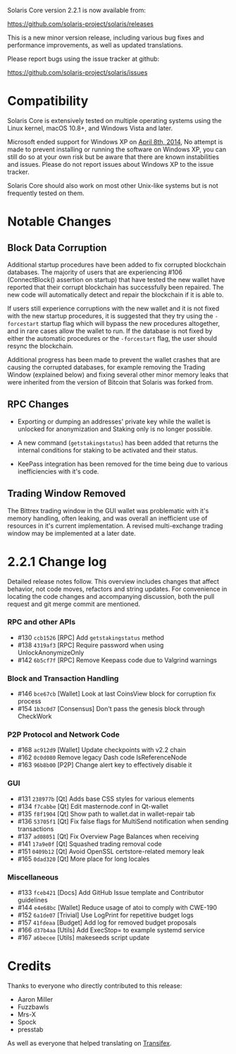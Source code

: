 Solaris Core version 2.2.1 is now available from:

  <https://github.com/solaris-project/solaris/releases>

This is a new minor version release, including various bug fixes and
performance improvements, as well as updated translations.

Please report bugs using the issue tracker at github:

  <https://github.com/solaris-project/solaris/issues>

Compatibility
==============

Solaris Core is extensively tested on multiple operating systems using
the Linux kernel, macOS 10.8+, and Windows Vista and later.

Microsoft ended support for Windows XP on [April 8th, 2014](https://www.microsoft.com/en-us/WindowsForBusiness/end-of-xp-support),
No attempt is made to prevent installing or running the software on Windows XP, you
can still do so at your own risk but be aware that there are known instabilities and issues.
Please do not report issues about Windows XP to the issue tracker.

Solaris Core should also work on most other Unix-like systems but is not
frequently tested on them.

Notable Changes
===============

Block Data Corruption
---------------------

Additional startup procedures have been added to fix corrupted blockchain databases.
The majority of users that are experiencing #106 (ConnectBlock() assertion on startup)
that have tested the new wallet have reported that their corrupt blockchain has
successfully been repaired. The new code will automatically detect and repair the
blockchain if it is able to.

If users still experience corruptions with the new wallet and it is not fixed
with the new startup procedures, it is suggested that they try using the
`-forcestart` startup flag which will bypass the new procedures altogether, and
in rare cases allow the wallet to run. If the database is not fixed by either
the automatic procedures or the `-forcestart` flag, the user should resync the
blockchain.

Additional progress has been made to prevent the wallet crashes that are causing
the corrupted databases, for example removing the Trading Window (explained below)
and fixing several other minor memory leaks that were inherited from the version
of Bitcoin that Solaris was forked from.

RPC Changes
-----------

- Exporting or dumping an addresses' private key while the wallet is unlocked for
  anonymization and Staking only is no longer possible.

- A new command (`getstakingstatus`) has been added that returns the internal conditions
  for staking to be activated and their status.

- KeePass integration has been removed for the time being due to various inefficiencies
  with it's code.

Trading Window Removed
----------------------

The Bittrex trading window in the GUI wallet was problematic with it's memory
handling, often leaking, and was overall an inefficient use of resources in it's
current implementation. A revised multi-exchange trading window may be implemented
at a later date.

2.2.1 Change log
=================

Detailed release notes follow. This overview includes changes that affect
behavior, not code moves, refactors and string updates. For convenience in locating
the code changes and accompanying discussion, both the pull request and
git merge commit are mentioned.

### RPC and other APIs
- #130 `ccb1526` [RPC] Add `getstakingstatus` method
- #138 `4319af3` [RPC] Require password when using UnlockAnonymizeOnly
- #142 `6b5cf7f` [RPC] Remove Keepass code due to Valgrind warnings

### Block and Transaction Handling
- #146 `bce67cb` [Wallet] Look at last CoinsView block for corruption fix process
- #154 `1b3c0d7` [Consensus] Don't pass the genesis block through CheckWork

### P2P Protocol and Network Code
- #168 `ac912d9` [Wallet] Update checkpoints with v2.2 chain
- #162 `0c0d080` Remove legacy Dash code IsReferenceNode
- #163 `96b8b00` [P2P] Change alert key to effectively disable it

### GUI
- #131 `238977b` [Qt] Adds base CSS styles for various elements
- #134 `f7cabbe` [Qt] Edit masternode.conf in Qt-wallet
- #135 `f8f1904` [Qt] Show path to wallet.dat in wallet-repair tab
- #136 `53705f1` [Qt] Fix false flags for MultiSend notification when sending transactions
- #137 `ad08051` [Qt] Fix Overview Page Balances when receiving
- #141 `17a9e0f` [Qt] Squashed trading removal code
- #151 `0409b12` [Qt] Avoid OpenSSL certstore-related memory leak
- #165 `0dad320` [Qt] More place for long locales

### Miscellaneous
- #133 `fceb421` [Docs] Add GitHub Issue template and Contributor guidelines
- #144 `e4e68bc` [Wallet] Reduce usage of atoi to comply with CWE-190
- #152 `6a1de07` [Trivial] Use LogPrint for repetitive budget logs
- #157 `41fdeaa` [Budget] Add log for removed budget proposals
- #166 `d37b4aa` [Utils] Add ExecStop= to example systemd service
- #167 `a6becee` [Utils] makeseeds script update

Credits
=======

Thanks to everyone who directly contributed to this release:

- Aaron Miller
- Fuzzbawls
- Mrs-X
- Spock
- presstab

As well as everyone that helped translating on [Transifex](https://www.transifex.com/projects/p/solaris-project-translations/).
